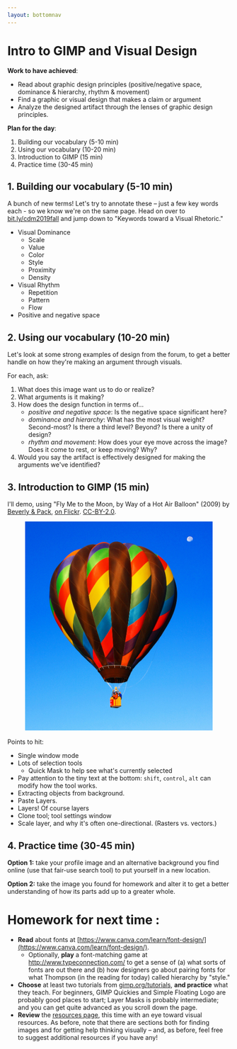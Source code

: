 ```yaml
---
layout: bottomnav
---
```


# Intro to GIMP and Visual Design

**Work to have achieved**:

* Read about graphic design principles (positive/negative space, dominance & hierarchy, rhythm & movement)
* Find a graphic or visual design that makes a claim or argument
* Analyze the designed artifact through the lenses of graphic design principles.


**Plan for the day**:

1. Building our vocabulary (5-10 min)
2. Using our vocabulary (10-20 min)
3. Introduction to GIMP (15 min)
4. Practice time (30-45 min)


## 1. Building our vocabulary (5-10 min)

A bunch of new terms! Let's try to annotate these – just a few key words each - so we know we're on the same page. Head on over to [bit.ly/cdm2019fall](https://docs.google.com/document/d/1NcXvQsBNPaumL6h_7ghKLJbQxPe_ALCiFMtPgaQI0Zk/edit#heading=h.fhi9jgmnxpx8) and jump down to "Keywords toward a Visual Rhetoric."

* Visual Dominance <!-- what draws the eye? -->
   - Scale <!-- big -->
   - Value <!-- dark/intense -->
   - Color <!-- contrast -->
   - Style <!-- contrast -->
   - Proximity <!-- isolation -->
   - Density <!-- contrast -->
* Visual Rhythm
   - Repetition <!-- establish unity -->
   - Pattern <!-- establish backdrop for contrast -->
   - Flow <!-- variation set against similarities; use of line -->
* Positive and negative space

## 2. Using our vocabulary (10-20 min)
Let's look at some strong examples of design from the forum, to get a better handle on how they're making an argument through visuals.

For each, ask:
1. What does this image want us to do or realize?
2. What arguments is it making?
3. How does the design function in terms of...
   - _positive and negative space_: Is the negative space significant here?
   - _dominance and hierarchy_: What has the most visual weight? Second-most? Is there a third level? Beyond? Is there a unity of design?
   - _rhythm and movement_: How does your eye move across the image? Does it come to rest, or keep moving? Why?
4. Would you say the artifact is effectively designed for making the arguments we've identified?

## 3. Introduction to GIMP (15 min)

I'll demo, using "Fly Me to the Moon, by Way of a Hot Air Balloon" (2009) by [Beverly & Pack](https://www.flickr.com/photos/walkadog/), [on Flickr](https://www.flickr.com/photos/walkadog/3897126692/). [CC-BY-2.0](https://creativecommons.org/licenses/by/2.0/).

<figure>
<img src="../assets/img/beverly-and-pack--fly-me-to-the-moon.jpg" />
</figure>

Points to hit:
* Single window mode
* Lots of selection tools
   - Quick Mask to help see what's currently selected
* Pay attention to the tiny text at the bottom: `shift`, `control`, `alt` can modify how the tool works.
* Extracting objects from background.
* Paste Layers. <!--Inverse select-->
* Layers! Of course layers
* Clone tool; tool settings window
* Scale layer, and why it's often one-directional. (Rasters vs. vectors.)

## 4. Practice time (30-45 min)

**Option 1:** take your profile image and an alternative background you find online (use that fair-use search tool) to put yourself in a new location.

**Option 2:** take the image you found for homework and alter it to get a better understanding of how its parts add up to a greater whole.

# Homework for next time  :

* **Read** about fonts at [https://www.canva.com/learn/font-design/](https://www.canva.com/learn/font-design/).
   - Optionally, **play** a font-matching game at http://www.typeconnection.com/ to get a sense of (a) what sorts of fonts are out there and (b) how designers go about pairing fonts for what Thompson (in the reading for today) called hierarchy by "style."
* **Choose** at least two tutorials from [gimp.org/tutorials](https://gimp.org/tutorials), **and practice** what they teach. For beginners, GIMP Quickies and Simple Floating Logo are probably good places to start; Layer Masks is probably intermediate; and you can get quite advanced as you scroll down the page.
* **Review** the [resources page]({{/site.course.base_path}}resources), this time with an eye toward visual resources. As before, note that there are sections both for finding images and for getting help thinking visually – and, as before, feel free to suggest additional resources if you have any!
